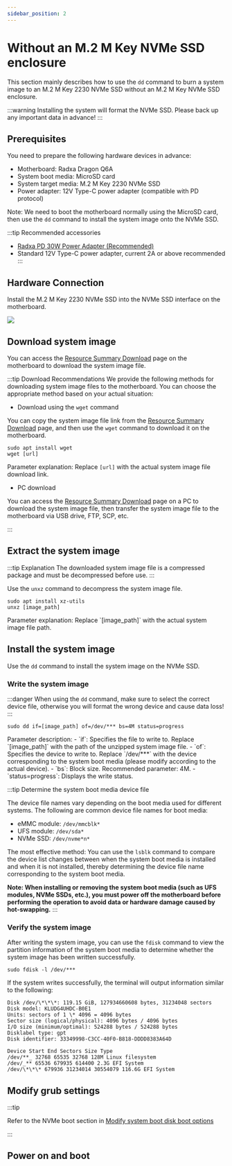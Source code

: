 ```yaml
---
sidebar_position: 2
---
```


# Without an M.2 M Key NVMe SSD enclosure

This section mainly describes how to use the `dd` command to burn a system image to an M.2 M Key 2230 NVMe SSD without an M.2 M Key NVMe SSD enclosure.

:::warning
Installing the system will format the NVMe SSD. Please back up any important data in advance!
:::

## Prerequisites

You need to prepare the following hardware devices in advance:

- Motherboard: Radxa Dragon Q6A
- System boot media: MicroSD card
- System target media: M.2 M Key 2230 NVMe SSD
- Power adapter: 12V Type-C power adapter (compatible with PD protocol)

Note: We need to boot the motherboard normally using the MicroSD card, then use the `dd` command to install the system image onto the NVMe SSD.

:::tip Recommended accessories

- [Radxa PD 30W Power Adapter (Recommended)](https://radxa.com/products/accessories/power-pd-30w)
- Standard 12V Type-C power adapter, current 2A or above recommended
  :::

## Hardware Connection

Install the M.2 M Key 2230 NVMe SSD into the NVMe SSD interface on the motherboard.

<div style={{textAlign: 'center'}}>
   <img src="/img/dragon/q6a/q6a_nvme_boot.webp" style={{width: '75%', maxWidth: '1200px'}} />
</div>

## Download system image

You can access the [Resource Summary Download](../../../download) page on the motherboard to download the system image file.

:::tip Download Recommendations
We provide the following methods for downloading system image files to the motherboard. You can choose the appropriate method based on your actual situation:

- Download using the `wget` command

You can copy the system image file link from the [Resource Summary Download](../../../download) page, and then use the `wget` command to download it on the motherboard.

```
sudo apt install wget
wget [url]
```

Parameter explanation: Replace `[url]` with the actual system image file download link.

- PC download

You can access the [Resource Summary Download](../../../download) page on a PC to download the system image file, then transfer the system image file to the motherboard via USB drive, FTP, SCP, etc.

:::

## Extract the system image

:::tip Explanation
The downloaded system image file is a compressed package and must be decompressed before use.
:::

Use the `unxz` command to decompress the system image file.

<NewCodeBlock tip="radxa@device$" type="device">

```
sudo apt install xz-utils
unxz [image_path]
```

</NewCodeBlock>
Parameter explanation: Replace `[image_path]` with the actual system image file path.

## Install the system image

Use the `dd` command to install the system image on the NVMe SSD.

### Write the system image

:::danger
When using the `dd` command, make sure to select the correct device file, otherwise you will format the wrong device and cause data loss!
:::

<NewCodeBlock tip="radxa@device$" type="device">

```
sudo dd if=[image_path] of=/dev/*** bs=4M status=progress
```

</NewCodeBlock>
Parameter description:
- `if`: Specifies the file to write to. Replace `[image_path]` with the path of the unzipped system image file.
- `of`: Specifies the device to write to. Replace `/dev/***` with the device corresponding to the system boot media (please modify according to the actual device).
- `bs`: Block size. Recommended parameter: 4M. - `status=progress`: Displays the write status.

:::tip Determine the system boot media device file

The device file names vary depending on the boot media used for different systems. The following are common device file names for boot media:

- eMMC module: `/dev/mmcblk*`
- UFS module: `/dev/sda*`
- NVMe SSD: `/dev/nvme*n*`

The most effective method: You can use the `lsblk` command to compare the device list changes between when the system boot media is installed and when it is not installed, thereby determining the device file name corresponding to the system boot media.

**Note: When installing or removing the system boot media (such as UFS modules, NVMe SSDs, etc.), you must power off the motherboard before performing the operation to avoid data or hardware damage caused by hot-swapping.**
:::

### Verify the system image

After writing the system image, you can use the `fdisk` command to view the partition information of the system boot media to determine whether the system image has been written successfully.

<NewCodeBlock tip="radxa@device$" type="device">

```
sudo fdisk -l /dev/***
```

</NewCodeBlock>

If the system writes successfully, the terminal will output information similar to the following:

```
Disk /dev/\*\*\*: 119.15 GiB, 127934660608 bytes, 31234048 sectors
Disk model: KLUDG4UHDC-B0E1
Units: sectors of 1 \* 4096 = 4096 bytes
Sector size (logical/physical): 4096 bytes / 4096 bytes
I/O size (minimum/optimal): 524288 bytes / 524288 bytes
Disklabel type: gpt
Disk identifier: 33349998-C3CC-40F0-B818-DDDD8383A64D

Device Start End Sectors Size Type
/dev/**_ 32768 65535 32768 128M Linux filesystem
/dev/_** 65536 679935 614400 2.3G EFI System
/dev/\*\*\* 679936 31234014 30554079 116.6G EFI System
```

## Modify grub settings

:::tip

Refer to the NVMe boot section in [Modify system boot disk boot options](../boot_option)

:::

## Power on and boot
